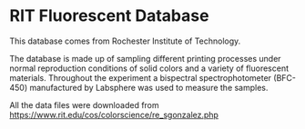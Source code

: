 # RIT Fluorescent Database

This database comes from Rochester Institute of Technology.

The database is made up of sampling different printing processes under normal reproduction conditions of solid colors and a variety of fluorescent materials. Throughout the experiment a bispectral spectrophotometer (BFC-450) manufactured by Labsphere was used to measure the samples.

All the data files were downloaded from https://www.rit.edu/cos/colorscience/re_sgonzalez.php